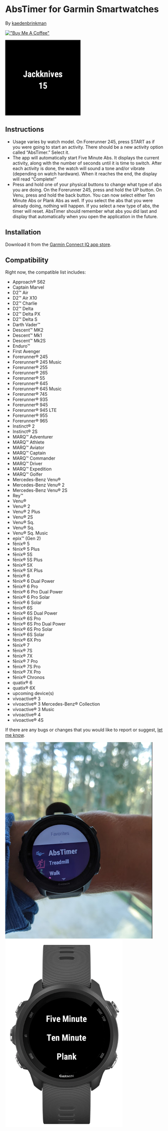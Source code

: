 #  AbsTimer for Garmin Smartwatches
By [kaedenbrinkman](https://github.com/kaedenbrinkman)

[!["Buy Me A Coffee"](https://www.buymeacoffee.com/assets/img/custom_images/orange_img.png)](https://www.buymeacoffee.com/kaedenbrinkman)


![alt text](doc/screen.png "AbsTimer Screen")

## Instructions
-	Usage varies by watch model. On Forerunner 245, press START as if you were going to start an activity. There should be a new activity option called “AbsTimer.” Select it.
-	The app will automatically start Five Minute Abs. It displays the current activity, along with the number of seconds until it is time to switch. After each activity is done, the watch will sound a tone and/or vibrate (depending on watch hardware). When it reaches the end, the display will read “Complete!”
-	Press and hold one of your physical buttons to change what type of abs you are doing. On the Forerunner 245, press and hold the UP button. On Venu, press and hold the back button. You can now select either Ten Minute Abs or Plank Abs as well. If you select the abs that you were already doing, nothing will happen. If you select a new type of abs, the timer will reset. AbsTimer should remember what abs you did last and display that automatically when you open the application in the future.

## Installation
Download it from the [Garmin Connect IQ app store](https://apps.garmin.com/en-US/apps/851d7855-fcfe-45c6-86bb-a9488398ffdf).


## Compatibility
Right now, the compatible list includes:

- Approach® S62
- Captain Marvel
- D2™ Air
- D2™ Air X10
- D2™ Charlie
- D2™ Delta
- D2™ Delta PX
- D2™ Delta S
- Darth Vader™
- Descent™ MK2
- Descent™ Mk1
- Descent™ Mk2S
- Enduro™
- First Avenger
- Forerunner® 245
- Forerunner® 245 Music
- Forerunner® 255
- Forerunner® 265
- Forerunner® 55
- Forerunner® 645
- Forerunner® 645 Music
- Forerunner® 745
- Forerunner® 935
- Forerunner® 945
- Forerunner® 945 LTE
- Forerunner® 955
- Forerunner® 965
- Instinct® 2
- Instinct® 2S
- MARQ™ Adventurer
- MARQ™ Athlete
- MARQ™ Aviator
- MARQ™ Captain
- MARQ™ Commander
- MARQ™ Driver
- MARQ™ Expedition
- MARQ™ Golfer
- Mercedes-Benz Venu®
- Mercedes-Benz Venu® 2
- Mercedes-Benz Venu® 2S
- Rey™
- Venu®
- Venu® 2
- Venu® 2 Plus
- Venu® 2S
- Venu® Sq.
- Venu® Sq. 
- Venu® Sq. Music
- epix™ (Gen 2)
- fēnix® 5
- fēnix® 5 Plus
- fēnix® 5S
- fēnix® 5S Plus
- fēnix® 5X
- fēnix® 5X Plus
- fēnix® 6
- fēnix® 6 Dual Power
- fēnix® 6 Pro
- fēnix® 6 Pro Dual Power
- fēnix® 6 Pro Solar
- fēnix® 6 Solar
- fēnix® 6S
- fēnix® 6S Dual Power
- fēnix® 6S Pro
- fēnix® 6S Pro Dual Power
- fēnix® 6S Pro Solar
- fēnix® 6S Solar
- fēnix® 6X Pro
- fēnix® 7
- fēnix® 7S
- fēnix® 7X
- fēnix® 7 Pro
- fēnix® 7S Pro
- fēnix® 7X Pro
- fēnix® Chronos
- quatix® 6
- quatix® 6X
- upcoming device(s) 
- vívoactive® 3
- vívoactive® 3 Mercedes-Benz® Collection
- vívoactive® 3 Music
- vívoactive® 4
- vívoactive® 4S



If there are any bugs or changes that you would like to report or suggest, [let me know](https://github.com/kaedenbrinkman/Garmin-AbsTimer/issues).



![alt text](doc/launch.png "AbsTimer Icon") ![alt text](doc/menu.png "AbsTimer Menu") 
